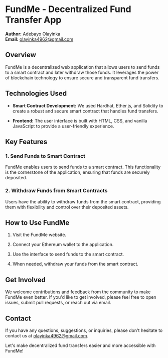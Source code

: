 # FundMe - Decentralized Fund Transfer App

**Author:** Adebayo Olayinka  
**Email:** olayinka4962@gmail.com

## Overview

FundMe is a decentralized web application that allows users to send funds to a smart contract and later withdraw those funds. It leverages the power of blockchain technology to ensure secure and transparent fund transfers.

## Technologies Used

- **Smart Contract Development:** We used Hardhat, Ether.js, and Solidity to create a robust and secure smart contract that handles fund transfers.
  
- **Frontend:** The user interface is built with HTML, CSS, and vanilla JavaScript to provide a user-friendly experience.

## Key Features

### 1. Send Funds to Smart Contract

FundMe enables users to send funds to a smart contract. This functionality is the cornerstone of the application, ensuring that funds are securely deposited.

### 2. Withdraw Funds from Smart Contracts

Users have the ability to withdraw funds from the smart contract, providing them with flexibility and control over their deposited assets.

## How to Use FundMe

1. Visit the FundMe website.

2. Connect your Ethereum wallet to the application.

3. Use the interface to send funds to the smart contract.

4. When needed, withdraw your funds from the smart contract.

## Get Involved

We welcome contributions and feedback from the community to make FundMe even better. If you'd like to get involved, please feel free to open issues, submit pull requests, or reach out via email.

## Contact

If you have any questions, suggestions, or inquiries, please don't hesitate to contact us at olayinka4962@gmail.com.

Let's make decentralized fund transfers easier and more accessible with FundMe!
